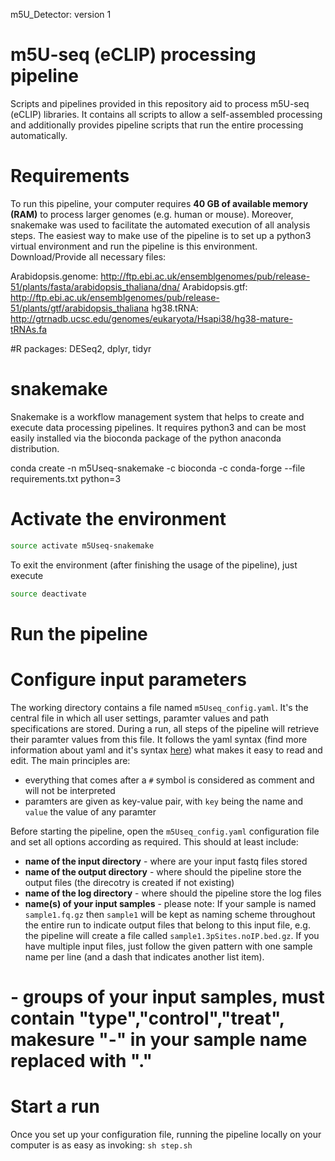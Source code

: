 m5U_Detector: version 1
# m5U-seq (eCLIP) processing pipeline

Scripts and pipelines provided in this repository aid to process m5U-seq (eCLIP) libraries. It contains all scripts to allow a self-assembled processing and additionally provides pipeline scripts that run the entire processing automatically.

# Requirements

To run this pipeline, your computer requires **40 GB of available memory (RAM)** to process larger genomes (e.g. human or mouse). Moreover, snakemake was used to facilitate the automated execution of all analysis steps. The easiest way to make use of the pipeline is to set up a python3 virtual environment and run the pipeline is this environment. 
Download/Provide all necessary files:

Arabidopsis.genome: http://ftp.ebi.ac.uk/ensemblgenomes/pub/release-51/plants/fasta/arabidopsis_thaliana/dna/
Arabidopsis.gtf: http://ftp.ebi.ac.uk/ensemblgenomes/pub/release-51/plants/gtf/arabidopsis_thaliana
hg38.tRNA: http://gtrnadb.ucsc.edu/genomes/eukaryota/Hsapi38/hg38-mature-tRNAs.fa

#R packages: DESeq2, dplyr, tidyr

# snakemake
Snakemake is a workflow management system that helps to create and execute data processing pipelines. It requires python3 and can be most easily installed via the bioconda package of the python anaconda distribution.

conda create -n m5Useq-snakemake -c bioconda -c conda-forge --file requirements.txt python=3

# Activate the environment
  ```bash
  source activate m5Useq-snakemake
  ```
To exit the environment (after finishing the usage of the pipeline), just execute
  ```bash
  source deactivate
  ```
# Run the pipeline

# Configure input parameters

The working directory contains a file named `m5Useq_config.yaml`. It's the central file in which all user settings, paramter values and path specifications are stored. During a run, all steps of the pipeline will retrieve their paramter values from this file. It follows the yaml syntax (find more information about yaml and it's syntax [here](http://www.yaml.org/)) what makes it easy to read and edit. The main principles are:
  - everything that comes after a `#` symbol is considered as comment and will not be interpreted
  - paramters are given as key-value pair, with `key` being the name and `value` the value of any paramter

Before starting the pipeline, open the `m5Useq_config.yaml` configuration file and set all options according as required. This should at least include:
  - **name of the input directory** - where are your input fastq files stored
  - **name of the output directory** - where should the pipeline store the output files (the direcotry is created if not existing)
  - **name of the log directory** - where should the pipeline store the log files
  - **name(s) of your input samples** - please note: If your sample is named `sample1.fq.gz` then `sample1` will be kept as naming scheme throughout the entire run to indicate output files that belong to this input file, e.g. the pipeline will create a file called `sample1.3pSites.noIP.bed.gz`. If you have multiple input files, just follow the given pattern with one sample name per line (and a dash that indicates another list item).
# - **groups of your input samples**, must contain "type","control","treat", makesure "-" in your sample name replaced with "."


# Start a run

Once you set up your configuration file, running the pipeline locally on your computer is as easy as invoking:
`sh step.sh`





